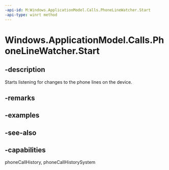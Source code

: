 ```yaml
---
-api-id: M:Windows.ApplicationModel.Calls.PhoneLineWatcher.Start
-api-type: winrt method
---
```


<!-- Method syntax
public void Start()
-->

# Windows.ApplicationModel.Calls.PhoneLineWatcher.Start

## -description
Starts listening for changes to the phone lines on the device.

## -remarks

## -examples

## -see-also

## -capabilities
phoneCallHistory, phoneCallHistorySystem
